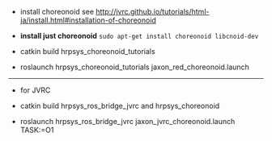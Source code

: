 - install choreonoid see http://jvrc.github.io/tutorials/html-ja/install.html#installation-of-choreonoid   

- **install just choreonoid** ```sudo apt-get install choreonoid libcnoid-dev```

- catkin build hrpsys_choreonoid_tutorials

- roslaunch hrpsys_choreonoid_tutorials jaxon_red_choreonoid.launch

---

- for JVRC

- catkin build hrpsys_ros_bridge_jvrc and hrpsys_choreonoid

- roslaunch hrpsys_ros_bridge_jvrc jaxon_jvrc_choreonoid.launch TASK:=O1

